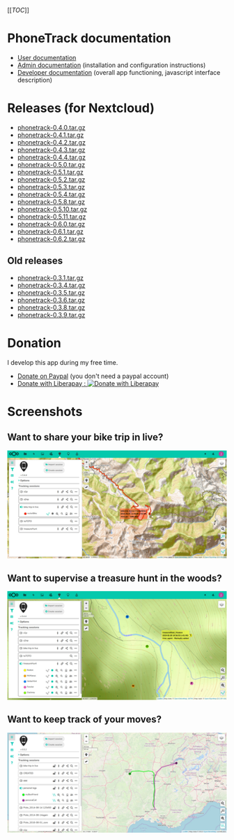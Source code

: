 [[_TOC_]]

# PhoneTrack documentation

* [User documentation](userdoc)
* [Admin documentation](admindoc) (installation and configuration instructions)
* [Developer documentation](devdoc) (overall app functioning, javascript interface description)

# Releases (for Nextcloud)

* [phonetrack-0.4.0.tar.gz](uploads/aa2bc2061b8451285f3c3d826af1c74f/phonetrack-0.4.0.tar.gz)
* [phonetrack-0.4.1.tar.gz](uploads/32a212f0de69a1fd5b8e69ddc119e992/phonetrack-0.4.1.tar.gz)
* [phonetrack-0.4.2.tar.gz](uploads/5ee7133519ad6e7991451fc59c81180f/phonetrack-0.4.2.tar.gz)
* [phonetrack-0.4.3.tar.gz](uploads/1a92460aafca3ba253bc51cc7a52737e/phonetrack-0.4.3.tar.gz)
* [phonetrack-0.4.4.tar.gz](uploads/5489b625951b714ff763fc409d381bd7/phonetrack-0.4.4.tar.gz)
* [phonetrack-0.5.0.tar.gz](uploads/cd7107971aeae92c5ac3aaf0f9c04e94/phonetrack-0.5.0.tar.gz)
* [phonetrack-0.5.1.tar.gz](uploads/ded436e45e1eaf75b477baa890d61df5/phonetrack-0.5.1.tar.gz)
* [phonetrack-0.5.2.tar.gz](uploads/2237d9c60da431f11934ec38155f2c8d/phonetrack-0.5.2.tar.gz)
* [phonetrack-0.5.3.tar.gz](uploads/5a77fc36b57fb8c4136a19d3ec83435c/phonetrack-0.5.3.tar.gz)
* [phonetrack-0.5.4.tar.gz](uploads/91111eb4eb493bdc591334b190a4f935/phonetrack-0.5.4.tar.gz)
* [phonetrack-0.5.8.tar.gz](uploads/5c03c384cffedcce7c1f0f63a88355a9/phonetrack-0.5.8.tar.gz)
* [phonetrack-0.5.10.tar.gz](uploads/9306248f92bd66c1c44570ebc4eec1c3/phonetrack-0.5.10.tar.gz)
* [phonetrack-0.5.11.tar.gz](uploads/a1517d4a406a2fd609f869f54cc88f85/phonetrack-0.5.11.tar.gz)
* [phonetrack-0.6.0.tar.gz](uploads/3050a882634dfd6fd32133d60a4ac9b9/phonetrack-0.6.0.tar.gz)
* [phonetrack-0.6.1.tar.gz](uploads/fdf4ba5b78d1b79b0029644872386c8f/phonetrack-0.6.1.tar.gz)
* [phonetrack-0.6.2.tar.gz](uploads/254f8b19f0469368a832d0fca151c250/phonetrack-0.6.2.tar.gz)

## Old releases

* [phonetrack-0.3.1.tar.gz](/uploads/dfa59ece49312f190b205a52ba4dc63a/phonetrack-0.3.1.tar.gz)
* [phonetrack-0.3.4.tar.gz](uploads/564b129ce83b83603bb0476206f92f4b/phonetrack-0.3.4.tar.gz)
* [phonetrack-0.3.5.tar.gz](uploads/e698bf1c2b6f6230e0fdd54b0575e1ac/phonetrack-0.3.5.tar.gz)
* [phonetrack-0.3.6.tar.gz](uploads/b8fb76a345ed8ba65638e65890bfb45e/phonetrack-0.3.6.tar.gz)
* [phonetrack-0.3.8.tar.gz](uploads/6339c14cdaa30ade57e352725d795c9d/phonetrack-0.3.8.tar.gz)
* [phonetrack-0.3.9.tar.gz](uploads/101620a04505ae1b38954a4cb364e68d/phonetrack-0.3.9.tar.gz)

# Donation

I develop this app during my free time.

* [Donate on Paypal](https://www.paypal.com/cgi-bin/webscr?cmd=_s-xclick&hosted_button_id=66PALMY8SF5JE) (you don't need a paypal account)
* [Donate with Liberapay : ![Donate with Liberapay](https://liberapay.com/assets/widgets/donate.svg)](https://liberapay.com/eneiluj/donate)

# Screenshots

## Want to share your bike trip in live?
![p1](uploads/745bc0a7e6ba21b65703e383709c3d97/p1.jpg)

## Want to supervise a treasure hunt in the woods?
![p2](uploads/24b55acc14b6785f2380dcf5e84648d8/p2.jpg)

## Want to keep track of your moves?
![p3](uploads/47ac89131d8fc434c53ba6baac2beb74/p3.jpg)

